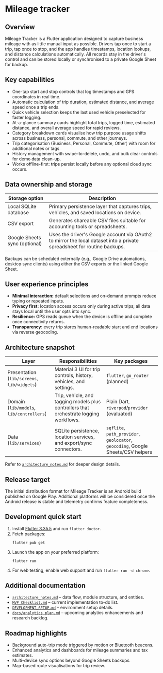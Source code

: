 # Mileage tracker

## Overview
Mileage Tracker is a Flutter application designed to capture business mileage with as little manual input as possible. Drivers tap once to start a trip, tap once to stop, and the app handles timestamps, location lookups, and distance calculations automatically. All records stay in the driver's control and can be stored locally or synchronised to a private Google Sheet for backup.

## Key capabilities
- One-tap start and stop controls that log timestamps and GPS coordinates in real time.
- Automatic calculation of trip duration, estimated distance, and average speed once a trip ends.
- Quick vehicle selection keeps the last used vehicle preselected for faster logging.
- At-a-glance summary cards highlight total trips, logged time, estimated distance, and overall average speed for rapid reviews.
- Category breakdown cards visualise how trip purpose usage shifts across business, personal, commute, and other journeys.
- Trip categorisation (Business, Personal, Commute, Other) with room for additional notes or tags.
- History management with swipe-to-delete, undo, and bulk clear controls for demo data clean-up.
- Works offline-first: trips persist locally before any optional cloud sync occurs.

## Data ownership and storage
| Storage option | Description |
| --- | --- |
| Local SQLite database | Primary persistence layer that captures trips, vehicles, and saved locations on device. |
| CSV export | Generates shareable CSV files suitable for accounting tools or spreadsheets. |
| Google Sheets sync (optional) | Uses the driver's Google account via OAuth2 to mirror the local dataset into a private spreadsheet for routine backups. |

Backups can be scheduled externally (e.g., Google Drive automations, desktop sync clients) using either the CSV exports or the linked Google Sheet.

## User experience principles
- **Minimal interaction:** default selections and on-demand prompts reduce typing or repeated inputs.
- **Privacy first:** location access occurs only during active trips; all data stays local until the user opts into sync.
- **Resilience:** GPS reads queue when the device is offline and complete once connectivity returns.
- **Transparency:** every trip stores human-readable start and end locations via reverse geocoding.

## Architecture snapshot
| Layer | Responsibilities | Key packages |
| --- | --- | --- |
| Presentation (`lib/screens`, `lib/widgets`) | Material 3 UI for trip controls, history, vehicles, and settings. | `flutter`, `go_router` (planned) |
| Domain (`lib/models`, `lib/controllers`) | Trip, vehicle, and tagging models plus controllers that orchestrate logging workflows. | Plain Dart, `riverpod`/`provider` (evaluated) |
| Data (`lib/services`) | SQLite persistence, location services, and export/sync connectors. | `sqflite`, `path_provider`, `geolocator`, `geocoding`, Google Sheets/CSV helpers |

Refer to [`architecture_notes.md`](architecture_notes.md) for deeper design details.

## Release target
The initial distribution format for Mileage Tracker is an Android build published on Google Play. Additional platforms will be
considered once the Android release is stable and telemetry confirms feature completeness.

## Development quick start
1. Install [Flutter 3.35.5](https://docs.flutter.dev/get-started/install) and run `flutter doctor`.
2. Fetch packages:
   ```sh
   flutter pub get
   ```
3. Launch the app on your preferred platform:
   ```sh
   flutter run
   ```
4. For web testing, enable web support and run `flutter run -d chrome`.

## Additional documentation
- [`architecture_notes.md`](architecture_notes.md) – data flow, module structure, and entities.
- [`MVP Checklist.md`](MVP%20Checklist.md) – current implementation to-do list.
- [`DEVELOPMENT_SETUP.md`](DEVELOPMENT_SETUP.md) – environment setup details.
- [`docs/analytics_plan.md`](docs/analytics_plan.md) – upcoming analytics enhancements and research backlog.

## Roadmap highlights
- Background auto-trip mode triggered by motion or Bluetooth beacons.
- Enhanced analytics and dashboards for mileage summaries and tax estimates.
- Multi-device sync options beyond Google Sheets backups.
- Map-based route visualisations for trip review.
